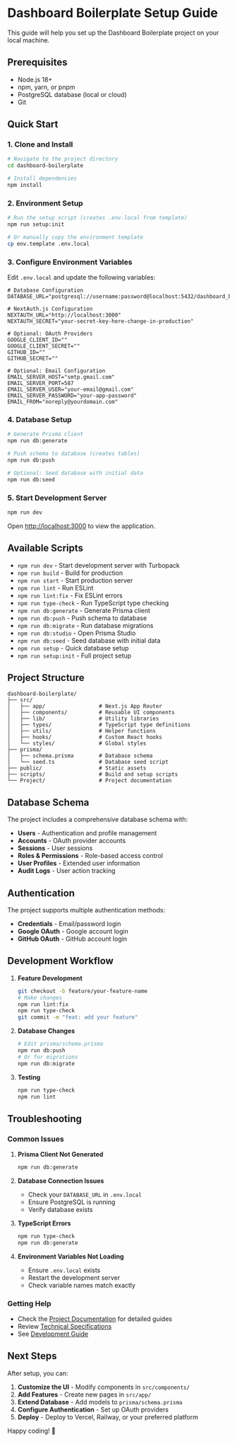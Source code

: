 # Dashboard Boilerplate Setup Guide

This guide will help you set up the Dashboard Boilerplate project on your local machine.

## Prerequisites

- Node.js 18+ 
- npm, yarn, or pnpm
- PostgreSQL database (local or cloud)
- Git

## Quick Start

### 1. Clone and Install

```bash
# Navigate to the project directory
cd dashboard-boilerplate

# Install dependencies
npm install
```

### 2. Environment Setup

```bash
# Run the setup script (creates .env.local from template)
npm run setup:init

# Or manually copy the environment template
cp env.template .env.local
```

### 3. Configure Environment Variables

Edit `.env.local` and update the following variables:

```env
# Database Configuration
DATABASE_URL="postgresql://username:password@localhost:5432/dashboard_boilerplate"

# NextAuth.js Configuration
NEXTAUTH_URL="http://localhost:3000"
NEXTAUTH_SECRET="your-secret-key-here-change-in-production"

# Optional: OAuth Providers
GOOGLE_CLIENT_ID=""
GOOGLE_CLIENT_SECRET=""
GITHUB_ID=""
GITHUB_SECRET=""

# Optional: Email Configuration
EMAIL_SERVER_HOST="smtp.gmail.com"
EMAIL_SERVER_PORT=587
EMAIL_SERVER_USER="your-email@gmail.com"
EMAIL_SERVER_PASSWORD="your-app-password"
EMAIL_FROM="noreply@yourdomain.com"
```

### 4. Database Setup

```bash
# Generate Prisma client
npm run db:generate

# Push schema to database (creates tables)
npm run db:push

# Optional: Seed database with initial data
npm run db:seed
```

### 5. Start Development Server

```bash
npm run dev
```

Open [http://localhost:3000](http://localhost:3000) to view the application.

## Available Scripts

- `npm run dev` - Start development server with Turbopack
- `npm run build` - Build for production
- `npm run start` - Start production server
- `npm run lint` - Run ESLint
- `npm run lint:fix` - Fix ESLint errors
- `npm run type-check` - Run TypeScript type checking
- `npm run db:generate` - Generate Prisma client
- `npm run db:push` - Push schema to database
- `npm run db:migrate` - Run database migrations
- `npm run db:studio` - Open Prisma Studio
- `npm run db:seed` - Seed database with initial data
- `npm run setup` - Quick database setup
- `npm run setup:init` - Full project setup

## Project Structure

```
dashboard-boilerplate/
├── src/
│   ├── app/                 # Next.js App Router
│   ├── components/          # Reusable UI components
│   ├── lib/                 # Utility libraries
│   ├── types/               # TypeScript type definitions
│   ├── utils/               # Helper functions
│   ├── hooks/               # Custom React hooks
│   └── styles/              # Global styles
├── prisma/
│   ├── schema.prisma        # Database schema
│   └── seed.ts              # Database seed script
├── public/                  # Static assets
├── scripts/                 # Build and setup scripts
└── Project/                 # Project documentation
```

## Database Schema

The project includes a comprehensive database schema with:

- **Users** - Authentication and profile management
- **Accounts** - OAuth provider accounts
- **Sessions** - User sessions
- **Roles & Permissions** - Role-based access control
- **User Profiles** - Extended user information
- **Audit Logs** - User action tracking

## Authentication

The project supports multiple authentication methods:

- **Credentials** - Email/password login
- **Google OAuth** - Google account login
- **GitHub OAuth** - GitHub account login

## Development Workflow

1. **Feature Development**
   ```bash
   git checkout -b feature/your-feature-name
   # Make changes
   npm run lint:fix
   npm run type-check
   git commit -m "feat: add your feature"
   ```

2. **Database Changes**
   ```bash
   # Edit prisma/schema.prisma
   npm run db:push
   # Or for migrations
   npm run db:migrate
   ```

3. **Testing**
   ```bash
   npm run type-check
   npm run lint
   ```

## Troubleshooting

### Common Issues

1. **Prisma Client Not Generated**
   ```bash
   npm run db:generate
   ```

2. **Database Connection Issues**
   - Check your `DATABASE_URL` in `.env.local`
   - Ensure PostgreSQL is running
   - Verify database exists

3. **TypeScript Errors**
   ```bash
   npm run type-check
   npm run db:generate
   ```

4. **Environment Variables Not Loading**
   - Ensure `.env.local` exists
   - Restart the development server
   - Check variable names match exactly

### Getting Help

- Check the [Project Documentation](./Project/) for detailed guides
- Review [Technical Specifications](./Project/02-TECHNICAL-SPECIFICATIONS/)
- See [Development Guide](./Project/03-DEVELOPMENT-GUIDE/)

## Next Steps

After setup, you can:

1. **Customize the UI** - Modify components in `src/components/`
2. **Add Features** - Create new pages in `src/app/`
3. **Extend Database** - Add models to `prisma/schema.prisma`
4. **Configure Authentication** - Set up OAuth providers
5. **Deploy** - Deploy to Vercel, Railway, or your preferred platform

Happy coding! 🚀 